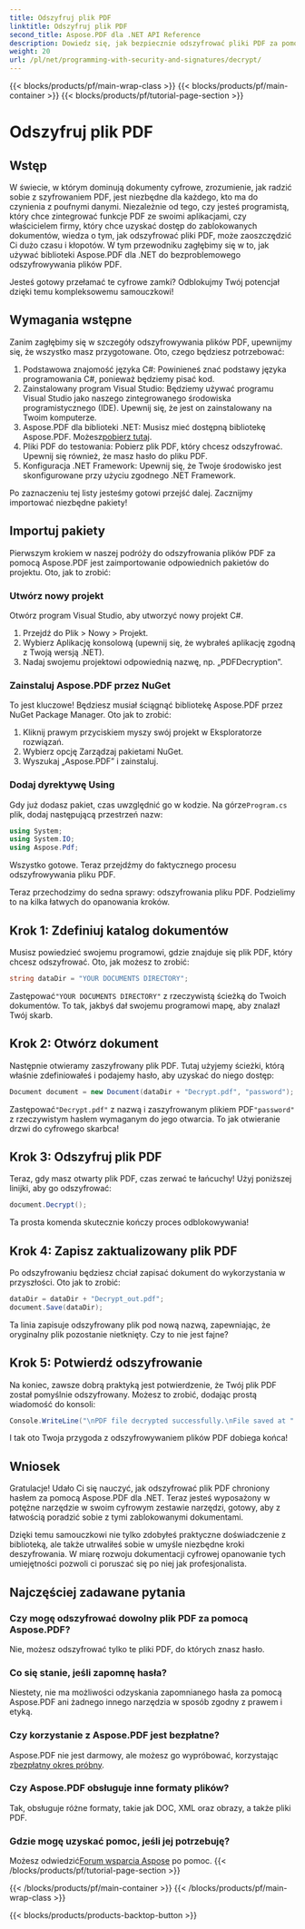 ```yaml
---
title: Odszyfruj plik PDF
linktitle: Odszyfruj plik PDF
second_title: Aspose.PDF dla .NET API Reference
description: Dowiedz się, jak bezpiecznie odszyfrować pliki PDF za pomocą Aspose.PDF dla .NET. Uzyskaj wskazówki krok po kroku, aby udoskonalić swoje umiejętności zarządzania dokumentami.
weight: 20
url: /pl/net/programming-with-security-and-signatures/decrypt/
---
```


{{< blocks/products/pf/main-wrap-class >}}
{{< blocks/products/pf/main-container >}}
{{< blocks/products/pf/tutorial-page-section >}}

# Odszyfruj plik PDF

## Wstęp

W świecie, w którym dominują dokumenty cyfrowe, zrozumienie, jak radzić sobie z szyfrowaniem PDF, jest niezbędne dla każdego, kto ma do czynienia z poufnymi danymi. Niezależnie od tego, czy jesteś programistą, który chce zintegrować funkcje PDF ze swoimi aplikacjami, czy właścicielem firmy, który chce uzyskać dostęp do zablokowanych dokumentów, wiedza o tym, jak odszyfrować pliki PDF, może zaoszczędzić Ci dużo czasu i kłopotów. W tym przewodniku zagłębimy się w to, jak używać biblioteki Aspose.PDF dla .NET do bezproblemowego odszyfrowywania plików PDF. 

Jesteś gotowy przełamać te cyfrowe zamki? Odblokujmy Twój potencjał dzięki temu kompleksowemu samouczkowi!

## Wymagania wstępne

Zanim zagłębimy się w szczegóły odszyfrowywania plików PDF, upewnijmy się, że wszystko masz przygotowane. Oto, czego będziesz potrzebować:

1. Podstawowa znajomość języka C#: Powinieneś znać podstawy języka programowania C#, ponieważ będziemy pisać kod.
2. Zainstalowany program Visual Studio: Będziemy używać programu Visual Studio jako naszego zintegrowanego środowiska programistycznego (IDE). Upewnij się, że jest on zainstalowany na Twoim komputerze.
3.  Aspose.PDF dla biblioteki .NET: Musisz mieć dostępną bibliotekę Aspose.PDF. Możesz[pobierz tutaj](https://releases.aspose.com/pdf/net/).
4. Pliki PDF do testowania: Pobierz plik PDF, który chcesz odszyfrować. Upewnij się również, że masz hasło do pliku PDF. 
5. Konfiguracja .NET Framework: Upewnij się, że Twoje środowisko jest skonfigurowane przy użyciu zgodnego .NET Framework.

Po zaznaczeniu tej listy jesteśmy gotowi przejść dalej. Zacznijmy importować niezbędne pakiety!

## Importuj pakiety

Pierwszym krokiem w naszej podróży do odszyfrowania plików PDF za pomocą Aspose.PDF jest zaimportowanie odpowiednich pakietów do projektu. Oto, jak to zrobić:

### Utwórz nowy projekt

Otwórz program Visual Studio, aby utworzyć nowy projekt C#.

1. Przejdź do Plik > Nowy > Projekt.
2. Wybierz Aplikację konsolową (upewnij się, że wybrałeś aplikację zgodną z Twoją wersją .NET).
3. Nadaj swojemu projektowi odpowiednią nazwę, np. „PDFDecryption”.

### Zainstaluj Aspose.PDF przez NuGet

To jest kluczowe! Będziesz musiał ściągnąć bibliotekę Aspose.PDF przez NuGet Package Manager. Oto jak to zrobić:

1. Kliknij prawym przyciskiem myszy swój projekt w Eksploratorze rozwiązań.
2. Wybierz opcję Zarządzaj pakietami NuGet.
3. Wyszukaj „Aspose.PDF” i zainstaluj.

### Dodaj dyrektywę Using

 Gdy już dodasz pakiet, czas uwzględnić go w kodzie. Na górze`Program.cs` plik, dodaj następującą przestrzeń nazw:

```csharp
using System;
using System.IO;
using Aspose.Pdf;
```

Wszystko gotowe. Teraz przejdźmy do faktycznego procesu odszyfrowywania pliku PDF.

Teraz przechodzimy do sedna sprawy: odszyfrowania pliku PDF. Podzielimy to na kilka łatwych do opanowania kroków.

## Krok 1: Zdefiniuj katalog dokumentów

Musisz powiedzieć swojemu programowi, gdzie znajduje się plik PDF, który chcesz odszyfrować. Oto, jak możesz to zrobić:

```csharp
string dataDir = "YOUR DOCUMENTS DIRECTORY";
```

 Zastępować`"YOUR DOCUMENTS DIRECTORY"` z rzeczywistą ścieżką do Twoich dokumentów. To tak, jakbyś dał swojemu programowi mapę, aby znalazł Twój skarb.

## Krok 2: Otwórz dokument

Następnie otwieramy zaszyfrowany plik PDF. Tutaj użyjemy ścieżki, którą właśnie zdefiniowałeś i podajemy hasło, aby uzyskać do niego dostęp:

```csharp
Document document = new Document(dataDir + "Decrypt.pdf", "password");
```

 Zastępować`"Decrypt.pdf"` z nazwą i zaszyfrowanym plikiem PDF`"password"` z rzeczywistym hasłem wymaganym do jego otwarcia. To jak otwieranie drzwi do cyfrowego skarbca!

## Krok 3: Odszyfruj plik PDF

Teraz, gdy masz otwarty plik PDF, czas zerwać te łańcuchy! Użyj poniższej linijki, aby go odszyfrować:

```csharp
document.Decrypt();
```

Ta prosta komenda skutecznie kończy proces odblokowywania!

## Krok 4: Zapisz zaktualizowany plik PDF

Po odszyfrowaniu będziesz chciał zapisać dokument do wykorzystania w przyszłości. Oto jak to zrobić:

```csharp
dataDir = dataDir + "Decrypt_out.pdf";
document.Save(dataDir);
```

Ta linia zapisuje odszyfrowany plik pod nową nazwą, zapewniając, że oryginalny plik pozostanie nietknięty. Czy to nie jest fajne?

## Krok 5: Potwierdź odszyfrowanie

Na koniec, zawsze dobrą praktyką jest potwierdzenie, że Twój plik PDF został pomyślnie odszyfrowany. Możesz to zrobić, dodając prostą wiadomość do konsoli:

```csharp
Console.WriteLine("\nPDF file decrypted successfully.\nFile saved at " + dataDir);
```

I tak oto Twoja przygoda z odszyfrowywaniem plików PDF dobiega końca!

## Wniosek

Gratulacje! Udało Ci się nauczyć, jak odszyfrować plik PDF chroniony hasłem za pomocą Aspose.PDF dla .NET. Teraz jesteś wyposażony w potężne narzędzie w swoim cyfrowym zestawie narzędzi, gotowy, aby z łatwością poradzić sobie z tymi zablokowanymi dokumentami.

Dzięki temu samouczkowi nie tylko zdobyłeś praktyczne doświadczenie z biblioteką, ale także utrwaliłeś sobie w umyśle niezbędne kroki deszyfrowania. W miarę rozwoju dokumentacji cyfrowej opanowanie tych umiejętności pozwoli ci poruszać się po niej jak profesjonalista.

## Najczęściej zadawane pytania

### Czy mogę odszyfrować dowolny plik PDF za pomocą Aspose.PDF?
Nie, możesz odszyfrować tylko te pliki PDF, do których znasz hasło.

### Co się stanie, jeśli zapomnę hasła?
Niestety, nie ma możliwości odzyskania zapomnianego hasła za pomocą Aspose.PDF ani żadnego innego narzędzia w sposób zgodny z prawem i etyką.

### Czy korzystanie z Aspose.PDF jest bezpłatne?
 Aspose.PDF nie jest darmowy, ale możesz go wypróbować, korzystając z[bezpłatny okres próbny](https://releases.aspose.com/).

### Czy Aspose.PDF obsługuje inne formaty plików?
Tak, obsługuje różne formaty, takie jak DOC, XML oraz obrazy, a także pliki PDF.

### Gdzie mogę uzyskać pomoc, jeśli jej potrzebuję?
 Możesz odwiedzić[Forum wsparcia Aspose](https://forum.aspose.com/c/pdf/10) po pomoc.
{{< /blocks/products/pf/tutorial-page-section >}}

{{< /blocks/products/pf/main-container >}}
{{< /blocks/products/pf/main-wrap-class >}}

{{< blocks/products/products-backtop-button >}}
